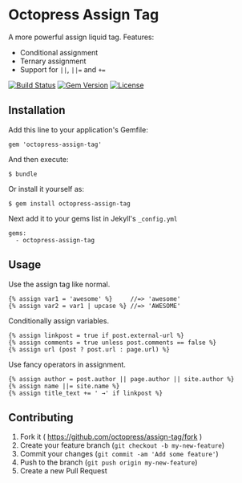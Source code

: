 # Octopress Assign Tag

A more powerful assign liquid tag. Features:

- Conditional assignment
- Ternary assignment
- Support for `||`, `||=` and `+=`

[![Build Status](https://travis-ci.org/octopress/assign-tag.svg)](https://travis-ci.org/octopress/assign-tag)
[![Gem Version](http://img.shields.io/gem/v/octopress-assign-tag.svg)](https://rubygems.org/gems/octopress-assign-tag)
[![License](http://img.shields.io/:license-mit-blue.svg)](http://octopress.mit-license.org)

## Installation

Add this line to your application's Gemfile:

    gem 'octopress-assign-tag'

And then execute:

    $ bundle

Or install it yourself as:

    $ gem install octopress-assign-tag

Next add it to your gems list in Jekyll's `_config.yml`

    gems:
      - octopress-assign-tag

## Usage

Use the assign tag like normal.

    {% assign var1 = 'awesome' %}     //=> 'awesome'
    {% assign var2 = var1 | upcase %} //=> 'AWESOME'

Conditionally assign variables.

    {% assign linkpost = true if post.external-url %}
    {% assign comments = true unless post.comments == false %}
    {% assign url (post ? post.url : page.url) %}

Use fancy operators in assignment.

    {% assign author = post.author || page.author || site.author %}
    {% assign name ||= site.name %}
    {% assign title_text += ' →' if linkpost %}

## Contributing

1. Fork it ( https://github.com/octopress/assign-tag/fork )
2. Create your feature branch (`git checkout -b my-new-feature`)
3. Commit your changes (`git commit -am 'Add some feature'`)
4. Push to the branch (`git push origin my-new-feature`)
5. Create a new Pull Request

